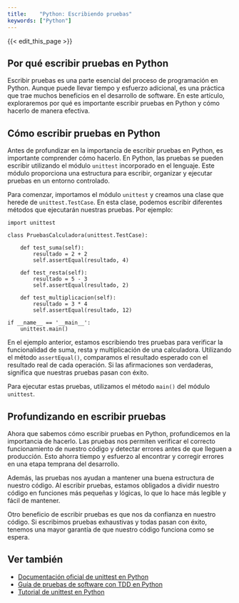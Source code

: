 ```yaml
---
title:    "Python: Escribiendo pruebas"
keywords: ["Python"]
---
```


{{< edit_this_page >}}

## Por qué escribir pruebas en Python

Escribir pruebas es una parte esencial del proceso de programación en Python. Aunque puede llevar tiempo y esfuerzo adicional, es una práctica que trae muchos beneficios en el desarrollo de software. En este artículo, exploraremos por qué es importante escribir pruebas en Python y cómo hacerlo de manera efectiva.

## Cómo escribir pruebas en Python

Antes de profundizar en la importancia de escribir pruebas en Python, es importante comprender cómo hacerlo. En Python, las pruebas se pueden escribir utilizando el módulo `unittest` incorporado en el lenguaje. Este módulo proporciona una estructura para escribir, organizar y ejecutar pruebas en un entorno controlado.

Para comenzar, importamos el módulo `unittest` y creamos una clase que herede de `unittest.TestCase`. En esta clase, podemos escribir diferentes métodos que ejecutarán nuestras pruebas. Por ejemplo:

```
import unittest

class PruebasCalculadora(unittest.TestCase):

    def test_suma(self):
        resultado = 2 + 2
        self.assertEqual(resultado, 4)

    def test_resta(self):
        resultado = 5 - 3
        self.assertEqual(resultado, 2)

    def test_multiplicacion(self):
        resultado = 3 * 4
        self.assertEqual(resultado, 12)

if __name__ == '__main__':
    unittest.main()
```

En el ejemplo anterior, estamos escribiendo tres pruebas para verificar la funcionalidad de suma, resta y multiplicación de una calculadora. Utilizando el método `assertEqual()`, comparamos el resultado esperado con el resultado real de cada operación. Si las afirmaciones son verdaderas, significa que nuestras pruebas pasan con éxito.

Para ejecutar estas pruebas, utilizamos el método `main()` del módulo `unittest`.

## Profundizando en escribir pruebas

Ahora que sabemos cómo escribir pruebas en Python, profundicemos en la importancia de hacerlo. Las pruebas nos permiten verificar el correcto funcionamiento de nuestro código y detectar errores antes de que lleguen a producción. Esto ahorra tiempo y esfuerzo al encontrar y corregir errores en una etapa temprana del desarrollo.

Además, las pruebas nos ayudan a mantener una buena estructura de nuestro código. Al escribir pruebas, estamos obligados a dividir nuestro código en funciones más pequeñas y lógicas, lo que lo hace más legible y fácil de mantener.

Otro beneficio de escribir pruebas es que nos da confianza en nuestro código. Si escribimos pruebas exhaustivas y todas pasan con éxito, tenemos una mayor garantía de que nuestro código funciona como se espera.

## Ver también

- [Documentación oficial de unittest en Python](https://docs.python.org/es/3/library/unittest.html)
- [Guía de pruebas de software con TDD en Python](https://www.youtube.com/watch?v=w95NLx2nj6w)
- [Tutorial de unittest en Python](https://realpython.com/python-testing/#writing-your-first-test)